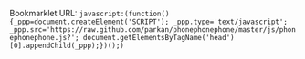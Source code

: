 Bookmarklet URL: `javascript:(function(){_ppp=document.createElement('SCRIPT'); _ppp.type='text/javascript'; _ppp.src='https://raw.github.com/parkan/phonephonephone/master/js/phonephonephone.js?'; document.getElementsByTagName('head')[0].appendChild(_ppp);})();)`
